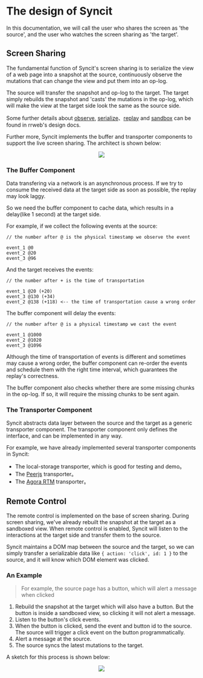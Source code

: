 # The design of Syncit

In this documentation, we will call the user who shares the screen as 'the source', and the user who watches the screen sharing as 'the target'.

## Screen Sharing

The fundamental function of Syncit's screen sharing is to serialize the view of a web page into a snapshot at the source, continuously observe the mutations that can change the view and put them into an op-log.

The source will transfer the snapshot and op-log to the target. The target simply rebuilds the snapshot and 'casts' the mutations in the op-log, which will make the view at the target side look the same as the source side.

Some further details about [observe](https://github.com/rrweb-io/rrweb/blob/master/docs/observer.md), [serialize](https://github.com/rrweb-io/rrweb/blob/master/docs/serialization.md)、[replay](https://github.com/rrweb-io/rrweb/blob/master/docs/replay.md) and [sandbox](https://github.com/rrweb-io/rrweb/blob/master/docs/sandbox.md) can be found in rrweb's design docs.

Further more, Syncit implements the buffer and transporter components to support the live screen sharing. The architect is shown below:

<p align="center">
  <img src="https://user-images.githubusercontent.com/13651389/79969241-ca8dc800-84c3-11ea-9090-82e239382d8b.png">
</p>

### The Buffer Component

Data transfering via a network is an asynchronous process. If we try to consume the received data at the target side as soon as possible, the replay may look laggy.

So we need the buffer component to cache data, which results in a delay(like 1 second) at the target side.

For example, if we collect the following events at the source:

```
// the number after @ is the physical timestamp we observe the event

event_1 @0
event_2 @20
event_3 @96
```

And the target receives the events:

```
// the number after + is the time of transportation

event_1 @20 (+20)
event_3 @130 (+34)
event_2 @138 (+118) <-- the time of transportation cause a wrong order
```

The buffer component will delay the events:

```
// the number after @ is a physical timestamp we cast the event

event_1 @1000
event_2 @1020
event_3 @1096
```

Although the time of transportation of events is different and sometimes may cause a wrong order, the buffer component can re-order the events and schedule them with the right time interval, which guarantees the replay's correctness.

The buffer component also checks whether there are some missing chunks in the op-log. If so, it will require the missing chunks to be sent again.

### The Transporter Component

Syncit abstracts data layer between the source and the target as a generic transporter component. The transporter component only defines the interface, and can be implemented in any way.

For example, we have already implemented several transporter components in Syncit:

- The local-storage transporter, which is good for testing and demo。
- The [Peerjs](https://github.com/peers/peerjs) transporter。
- The [Agora RTM](https://www.agora.io/en/real-time-messaging/) transporter。

## Remote Control

The remote control is implemented on the base of screen sharing. During screen sharing, we've already rebuilt the snapshot at the target as a sandboxed view. When remote control is enabled, Syncit will listen to the interactions at the target side and transfer them to the source.

Syncit maintains a DOM map between the source and the target, so we can simply transfer a serializable data like `{ action: 'click', id: 1 }` to the source, and it will know which DOM element was clicked.

### An Example

> For example, the source page has a button, which will alert a message when clicked

1. Rebuild the snapshot at the target which will also have a button. But the button is inside a sandboxed view, so clicking it will not alert a message.
2. Listen to the button's click events.
3. When the button is clicked, send the event and button id to the source. The source will trigger a click event on the button programmatically.
4. Alert a message at the source.
5. The source syncs the latest mutations to the target.

A sketch for this process is shown below:

<p align="center">
  <img src="https://user-images.githubusercontent.com/13651389/79991359-d2aa2f80-84e4-11ea-8611-40751b1c7800.png">
</p>
